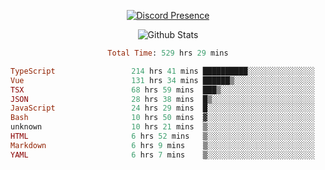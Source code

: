 <!DOCTYPE html>
<body>
<div align="center">

  [![Discord Presence](https://lanyard.cnrad.dev/api/576097150359044106)](https://discord.com/users/576097150359044106)
  
  ![Github Stats](https://github-readme-stats.vercel.app/api?username=verycrunchy&show_icons=true&theme=radical)

<!--START_SECTION:waka-->

```ruby
Total Time: 529 hrs 29 mins

TypeScript                 214 hrs 41 mins ██████████░░░░░░░░░░░░░░░   40.56 %
Vue                        131 hrs 34 mins ██████▒░░░░░░░░░░░░░░░░░░   24.85 %
TSX                        68 hrs 59 mins  ███▒░░░░░░░░░░░░░░░░░░░░░   13.03 %
JSON                       28 hrs 38 mins  █▒░░░░░░░░░░░░░░░░░░░░░░░   05.41 %
JavaScript                 24 hrs 29 mins  █░░░░░░░░░░░░░░░░░░░░░░░░   04.62 %
Bash                       10 hrs 50 mins  ▓░░░░░░░░░░░░░░░░░░░░░░░░   02.05 %
unknown                    10 hrs 21 mins  ▒░░░░░░░░░░░░░░░░░░░░░░░░   01.95 %
HTML                       6 hrs 52 mins   ▒░░░░░░░░░░░░░░░░░░░░░░░░   01.30 %
Markdown                   6 hrs 9 mins    ▒░░░░░░░░░░░░░░░░░░░░░░░░   01.16 %
YAML                       6 hrs 7 mins    ▒░░░░░░░░░░░░░░░░░░░░░░░░   01.16 %
```

<!--END_SECTION:waka-->
</div>
</body>
</html>

